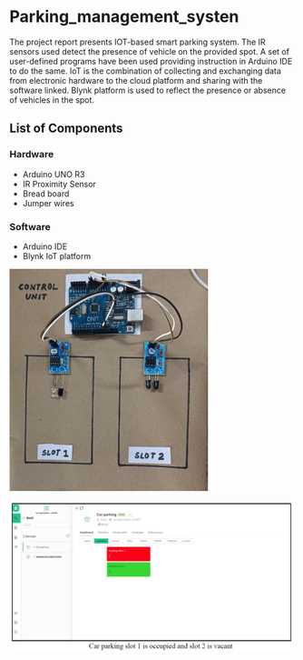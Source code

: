 # Parking_management_systen


The project report presents IOT-based smart parking system. The IR sensors used detect the presence of vehicle on the provided spot. A set of user-defined programs have been used providing instruction in Arduino IDE to do the same. IoT is the combination of collecting and exchanging data from electronic hardware to the cloud platform and sharing with the software linked. Blynk platform is used to reflect the presence or absence of vehicles in the spot.

## List of Components
### Hardware
<ul>
<li>Arduino UNO R3</li>
<li>IR Proximity Sensor</li>
<li>Bread board</li>
<li>Jumper wires</li>
</ul>

### Software
<ul>
<li>Arduino IDE</li>
<li>Blynk IoT platform</li>
</ul>

<p align="left">
  <img src="https://github.com/SKULLDRAGON099/banner/blob/main/WhatsApp%20Image%202023-03-27%20at%204.33.46%20PM.jpeg?raw=true" width="350" alt="accessibility text">
</p>

<p align="left">
  <img src="https://github.com/SKULLDRAGON099/banner/blob/main/car.png?raw=true" width="550" alt="accessibility text">
</p>
